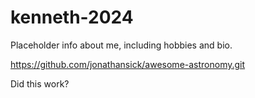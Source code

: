 # kenneth-2024 



Placeholder info about me, including hobbies and bio.

https://github.com/jonathansick/awesome-astronomy.git

Did this work?

